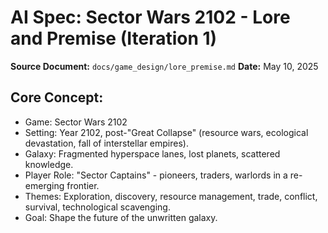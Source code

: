 # AI Spec: Sector Wars 2102 - Lore and Premise (Iteration 1)

**Source Document:** `docs/game_design/lore_premise.md`
**Date:** May 10, 2025

## Core Concept:
- Game: Sector Wars 2102
- Setting: Year 2102, post-"Great Collapse" (resource wars, ecological devastation, fall of interstellar empires).
- Galaxy: Fragmented hyperspace lanes, lost planets, scattered knowledge.
- Player Role: "Sector Captains" - pioneers, traders, warlords in a re-emerging frontier.
- Themes: Exploration, discovery, resource management, trade, conflict, survival, technological scavenging.
- Goal: Shape the future of the unwritten galaxy.
